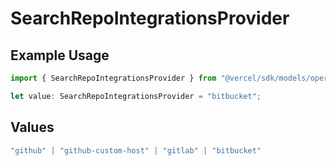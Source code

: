 # SearchRepoIntegrationsProvider

## Example Usage

```typescript
import { SearchRepoIntegrationsProvider } from "@vercel/sdk/models/operations/searchrepo.js";

let value: SearchRepoIntegrationsProvider = "bitbucket";
```

## Values

```typescript
"github" | "github-custom-host" | "gitlab" | "bitbucket"
```